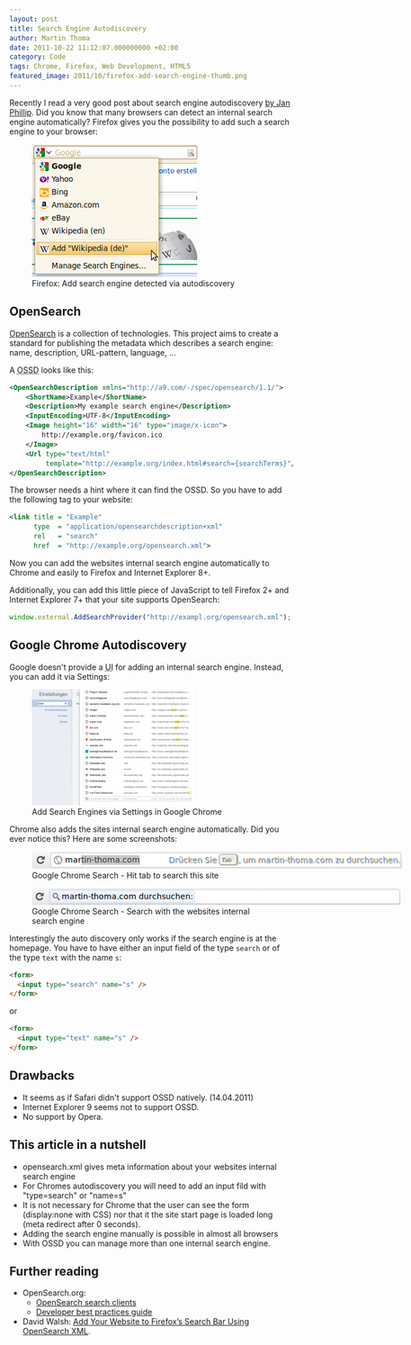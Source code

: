 ```yaml
---
layout: post
title: Search Engine Autodiscovery
author: Martin Thoma
date: 2011-10-22 11:12:07.000000000 +02:00
category: Code
tags: Chrome, Firefox, Web Development, HTML5
featured_image: 2011/10/firefox-add-search-engine-thumb.png
---
```

Recently I read a very good post about search engine autodiscovery <a href="http://www.knallisworld.de/blog/2011/04/14/autodiscovery-der-searchengine-in-google-chrome-opensearch/">by Jan Phillip</a>. Did you know that many browsers can detect an internal search engine automatically?
Firefox gives you the possibility to add such a search engine to your browser:
<figure class="aligncenter">
            <a href="../images/2011/10/firefox-add-search-engine.png"><img src="../images/2011/10/firefox-add-search-engine.png" alt="Firefox: Add search engine detected via autodiscovery" style="max-width:294px;max-height:236px" class="size-full wp-image-6921"/></a>
            <figcaption class="text-center">Firefox: Add search engine detected via autodiscovery</figcaption>
        </figure>

<h2>OpenSearch</h2>
<a href="http://en.wikipedia.org/wiki/OpenSearch">OpenSearch</a> is a collection of technologies. This project aims to create a standard for publishing the metadata which describes a search engine: name, description, URL-pattern, language, ...

A <abbr title="OpenSearch Description Document">OSSD</abbr> looks like this:
```xml
<OpenSearchDescription xmlns="http://a9.com/-/spec/opensearch/1.1/">
    <ShortName>Example</ShortName>
    <Description>My example search engine</Description>
    <InputEncoding>UTF-8</InputEncoding>
    <Image height="16" width="16" type="image/x-icon">
        http://example.org/favicon.ico
    </Image>
    <Url type="text/html"
         template="http://example.org/index.html#search={searchTerms}"/>
</OpenSearchDescription>
```

The browser needs a hint where it can find the OSSD. So you have to add the following tag to your website:
```xml
<link title = "Example"
      type  = "application/opensearchdescription+xml"
      rel   = "search"
      href  = "http://example.org/opensearch.xml">
```

Now you can add the websites internal search engine automatically to Chrome and easily to Firefox and Internet Explorer 8+.

Additionally, you can add this little piece of JavaScript to tell Firefox 2+ and Internet Explorer 7+ that your site supports OpenSearch:
```javascript
window.external.AddSearchProvider("http://exampl.org/opensearch.xml");
```

<h2>Google Chrome Autodiscovery</h2>
Google doesn't provide a <abbr title="user interface">UI</abbr> for adding an internal search engine. Instead, you can add it via Settings:

<figure class="aligncenter">
            <a href="../images/2011/10/google-chrome-add-search-300x206.png"><img src="../images/2011/10/google-chrome-add-search-300x206.png" alt="Add Search Engines via Settings in Google Chrome" style="max-width:300px;max-height:206px" class="size-medium wp-image-6891"/></a>
            <figcaption class="text-center">Add Search Engines via Settings in Google Chrome</figcaption>
        </figure>

Chrome also adds the sites internal search engine automatically. Did you ever notice this? Here are some screenshots:

<figure class="aligncenter">
            <a href="../images/2011/10/google-chrome-search-1.png"><img src="../images/2011/10/google-chrome-search-1.png" alt="Google Chrome Search - Hit tab to search this site" style="max-width:659px;max-height:31px" class="size-full wp-image-6841"/></a>
            <figcaption class="text-center">Google Chrome Search - Hit tab to search this site</figcaption>
        </figure>

<figure class="aligncenter">
            <a href="../images/2011/10/google-chrome-search-2.png"><img src="../images/2011/10/google-chrome-search-2.png" alt="Google Chrome Search - Search with the websites internal search engine" style="max-width:656px;max-height:30px" class="size-full wp-image-6851"/></a>
            <figcaption class="text-center">Google Chrome Search - Search with the websites internal search engine</figcaption>
        </figure>

Interestingly the auto discovery only works if the search engine is at the homepage. You have to have either an input field of the type `search` or of the type `text` with the name `s`:

```html
<form>
  <input type="search" name="s" />
</form>
```

or

```html
<form>
  <input type="text" name="s" />
</form>
```

<h2>Drawbacks</h2>
<ul>
  <li>It seems as if Safari didn't support OSSD natively. (14.04.2011)</li>
  <li>Internet Explorer 9 seems not to support OSSD.</li>
  <li>No support by Opera.</li>
</ul>

<h2>This article in a nutshell</h2>
<ul>
  <li>opensearch.xml gives meta information about your websites internal search engine</li>
  <li>For Chromes autodiscovery you will need to add an input fild with "type=search" or "name=s"</li>
  <li>It is not necessary for Chrome that the user can see the form (display:none with CSS) nor that it the site start page is loaded long (meta redirect after 0 seconds).</li>
  <li>Adding the search engine manually is possible in almost all browsers</li>
  <li>With OSSD you can manage more than one internal search engine.</li>
</ul>

<h2>Further reading</h2>
<ul>
  <li>OpenSearch.org:
    <ul>
      <li><a href="http://www.opensearch.org/Community/OpenSearch_search_clients">OpenSearch search clients</a></li>
  <li><a href="http://www.opensearch.org/Documentation/Developer_best_practices_guide">Developer best practices guide</a></li>
    </ul>
  </li>
  <li>David Walsh: <a href="http://davidwalsh.name/open-search">Add Your Website to Firefox&rsquo;s Search Bar Using OpenSearch XML</a>.</li>
</ul>
